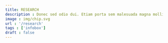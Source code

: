 ```yaml
---
title: RESEARCH
description : Donec sed odio dui. Etiam porta sem malesuada magna mollis euismod. 
image : img/chip.svg
url : '/research'
tags : ['infobox']
draft : false
---
```

